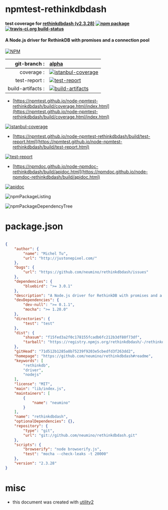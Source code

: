 # npmtest-rethinkdbdash

#### test coverage for  [rethinkdbdash (v2.3.28)](https://github.com/neumino/rethinkdbdash#readme)  [![npm package](https://img.shields.io/npm/v/npmtest-rethinkdbdash.svg?style=flat-square)](https://www.npmjs.org/package/npmtest-rethinkdbdash) [![travis-ci.org build-status](https://api.travis-ci.org/npmtest/node-npmtest-rethinkdbdash.svg)](https://travis-ci.org/npmtest/node-npmtest-rethinkdbdash)

#### A Node.js driver for RethinkDB with promises and a connection pool

[![NPM](https://nodei.co/npm/rethinkdbdash.png?downloads=true&downloadRank=true&stars=true)](https://www.npmjs.com/package/rethinkdbdash)

| git-branch : | [alpha](https://github.com/npmtest/node-npmtest-rethinkdbdash/tree/alpha)|
|--:|:--|
| coverage : | [![istanbul-coverage](https://npmtest.github.io/node-npmtest-rethinkdbdash/build/coverage.badge.svg)](https://npmtest.github.io/node-npmtest-rethinkdbdash/build/coverage.html/index.html)|
| test-report : | [![test-report](https://npmtest.github.io/node-npmtest-rethinkdbdash/build/test-report.badge.svg)](https://npmtest.github.io/node-npmtest-rethinkdbdash/build/test-report.html)|
| build-artifacts : | [![build-artifacts](https://npmtest.github.io/node-npmtest-rethinkdbdash/glyphicons_144_folder_open.png)](https://github.com/npmtest/node-npmtest-rethinkdbdash/tree/gh-pages/build)|

- [https://npmtest.github.io/node-npmtest-rethinkdbdash/build/coverage.html/index.html](https://npmtest.github.io/node-npmtest-rethinkdbdash/build/coverage.html/index.html)

[![istanbul-coverage](https://npmtest.github.io/node-npmtest-rethinkdbdash/build/screenCapture.buildCi.browser.%252Ftmp%252Fbuild%252Fcoverage.lib.html.png)](https://npmtest.github.io/node-npmtest-rethinkdbdash/build/coverage.html/index.html)

- [https://npmtest.github.io/node-npmtest-rethinkdbdash/build/test-report.html](https://npmtest.github.io/node-npmtest-rethinkdbdash/build/test-report.html)

[![test-report](https://npmtest.github.io/node-npmtest-rethinkdbdash/build/screenCapture.buildCi.browser.%252Ftmp%252Fbuild%252Ftest-report.html.png)](https://npmtest.github.io/node-npmtest-rethinkdbdash/build/test-report.html)

- [https://npmdoc.github.io/node-npmdoc-rethinkdbdash/build/apidoc.html](https://npmdoc.github.io/node-npmdoc-rethinkdbdash/build/apidoc.html)

[![apidoc](https://npmdoc.github.io/node-npmdoc-rethinkdbdash/build/screenCapture.buildCi.browser.%252Ftmp%252Fbuild%252Fapidoc.html.png)](https://npmdoc.github.io/node-npmdoc-rethinkdbdash/build/apidoc.html)

![npmPackageListing](https://npmtest.github.io/node-npmtest-rethinkdbdash/build/screenCapture.npmPackageListing.svg)

![npmPackageDependencyTree](https://npmtest.github.io/node-npmtest-rethinkdbdash/build/screenCapture.npmPackageDependencyTree.svg)



# package.json

```json

{
    "author": {
        "name": "Michel Tu",
        "url": "http://justonepixel.com/"
    },
    "bugs": {
        "url": "https://github.com/neumino/rethinkdbdash/issues"
    },
    "dependencies": {
        "bluebird": ">= 3.0.1"
    },
    "description": "A Node.js driver for RethinkDB with promises and a connection pool",
    "devDependencies": {
        "dev-null": ">= 0.1.1",
        "mocha": ">= 1.20.0"
    },
    "directories": {
        "test": "test"
    },
    "dist": {
        "shasum": "f15fed3a2f0c178155fcadb6fc212b3df80f73df",
        "tarball": "https://registry.npmjs.org/rethinkdbdash/-/rethinkdbdash-2.3.28.tgz"
    },
    "gitHead": "71d512b1285a8b75239f9203e5cbedfd3f263dd2",
    "homepage": "https://github.com/neumino/rethinkdbdash#readme",
    "keywords": [
        "rethinkdb",
        "driver",
        "nodejs"
    ],
    "license": "MIT",
    "main": "lib/index.js",
    "maintainers": [
        {
            "name": "neumino"
        }
    ],
    "name": "rethinkdbdash",
    "optionalDependencies": {},
    "repository": {
        "type": "git",
        "url": "git://github.com/neumino/rethinkdbdash.git"
    },
    "scripts": {
        "browserify": "node browserify.js",
        "test": "mocha --check-leaks -t 20000"
    },
    "version": "2.3.28"
}
```



# misc
- this document was created with [utility2](https://github.com/kaizhu256/node-utility2)
